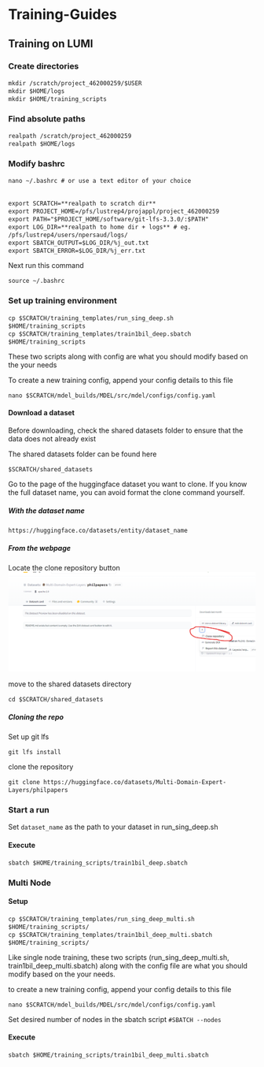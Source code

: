 # Training-Guides

## Training on LUMI

### Create directories
```
mkdir /scratch/project_462000259/$USER
mkdir $HOME/logs
mkdir $HOME/training_scripts
```

### Find absolute paths


```
realpath /scratch/project_462000259
realpath $HOME/logs
```

### Modify bashrc


```
nano ~/.bashrc # or use a text editor of your choice
```

```

export SCRATCH=**realpath to scratch dir**
export PROJECT_HOME=/pfs/lustrep4/projappl/project_462000259
export PATH="$PROJECT_HOME/software/git-lfs-3.3.0/:$PATH"
export LOG_DIR=**realpath to home dir + logs** # eg. /pfs/lustrep4/users/npersaud/logs/
export SBATCH_OUTPUT=$LOG_DIR/%j_out.txt
export SBATCH_ERROR=$LOG_DIR/%j_err.txt
```

Next run this command 
```
source ~/.bashrc
```

### Set up training environment

```
cp $SCRATCH/training_templates/run_sing_deep.sh  $HOME/training_scripts
cp $SCRATCH/training_templates/train1bil_deep.sbatch $HOME/training_scripts
```

These two scripts along with config are what you should modify based on the your needs

To create a new training config, append your config details to this file

```
nano $SCRATCH/mdel_builds/MDEL/src/mdel/configs/config.yaml
```

#### Download a dataset

Before downloading, check the shared datasets folder to ensure that the data does not already exist

The shared datasets folder can be found here 

	$SCRATCH/shared_datasets

Go to the page of the huggingface dataset you want to clone. If you know the full dataset name, you can avoid format the clone command yourself.

##### With the dataset name
```
https://huggingface.co/datasets/entity/dataset_name 
```


##### From the webpage
Locate the clone repository button
![huggingface clone demo](https://github.com/P1ayer-1/Training-Guides/blob/main/hf_clone_demo.png?raw=true)



move to the shared datasets directory
```
cd $SCRATCH/shared_datasets
```


##### Cloning the repo
Set up git lfs
```
git lfs install
```

clone the repository
```
git clone https://huggingface.co/datasets/Multi-Domain-Expert-Layers/philpapers
```


### Start a run

Set `dataset_name` as the path to your dataset in run_sing_deep.sh

#### Execute
```
sbatch $HOME/training_scripts/train1bil_deep.sbatch
```

### Multi Node

#### Setup
```
cp $SCRATCH/training_templates/run_sing_deep_multi.sh  $HOME/training_scripts/
cp $SCRATCH/training_templates/train1bil_deep_multi.sbatch $HOME/training_scripts/
```

Like single node training, these two scripts (run_sing_deep_multi.sh, train1bil_deep_multi.sbatch) along with the config file are what you should modify based on the your needs.

to create a new training config, append your config details to this file
```
nano $SCRATCH/mdel_builds/MDEL/src/mdel/configs/config.yaml
```

Set desired number of nodes in the sbatch script `#SBATCH --nodes`


#### Execute
```
sbatch $HOME/training_scripts/train1bil_deep_multi.sbatch
```
